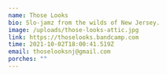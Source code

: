 ```yaml
---
name: Those Looks
bio: Slo-jamz from the wilds of New Jersey.
image: /uploads/those-looks-attic.jpg
link: https://thoselooks.bandcamp.com
time: 2021-10-02T18:00:41.519Z
email: thoselooksnj@gmail.com
porches: ""
---
```

